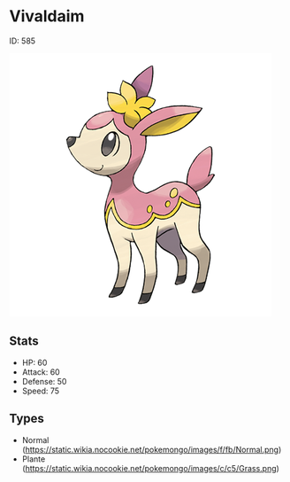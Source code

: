 # Vivaldaim


ID: 585

![](https://raw.githubusercontent.com/PokeAPI/sprites/master/sprites/pokemon/other/official-artwork/585.png "Vivaldaim")

## Stats


 - HP: 60
 - Attack: 60
 - Defense: 50
 - Speed: 75

## Types


 - Normal (https://static.wikia.nocookie.net/pokemongo/images/f/fb/Normal.png)
 - Plante (https://static.wikia.nocookie.net/pokemongo/images/c/c5/Grass.png)
